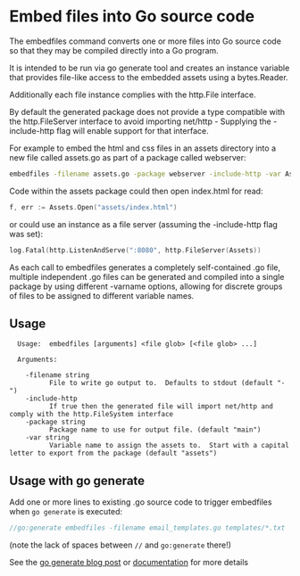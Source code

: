# Embed files into Go source code

The embedfiles command converts one or more files into Go source code so that
they may be compiled directly into a Go program.

It is intended to be run via  go generate tool and creates an instance
variable that provides file-like access to the embedded assets using
a bytes.Reader.

Additionally each file instance complies with the http.File interface.

By default the generated package does not provide a type compatible with the
http.FileServer interface to avoid importing net/http - Supplying the
-include-http flag will enable support for that interface.

For example to embed the html and css files in an assets directory into
a new file called assets.go as part of a package called webserver:

```bash
embedfiles -filename assets.go -package webserver -include-http -var Assets assets/*.html assets/*.css
```

Code within the assets package could then open index.html for read:

```go
f, err := Assets.Open("assets/index.html")
```

or could use an instance as a file server (assuming the -include-http flag was set):

```go
log.Fatal(http.ListenAndServe(":8080", http.FileServer(Assets))
```

As each call to embedfiles generates a completely self-contained .go file,
multiple independent .go files can be generated and compiled into a single
package by using different -varname options, allowing for discrete groups
of files to be assigned to different variable names.


## Usage

```
  Usage:  embedfiles [arguments] <file glob> [<file glob> ...]

  Arguments:

    -filename string
          File to write go output to.  Defaults to stdout (default "-")
    -include-http
          If true then the generated file will import net/http and comply with the http.FileSystem interface
    -package string
          Package name to use for output file. (default "main")
    -var string
          Variable name to assign the assets to.  Start with a capital letter to export from the package (default "assets")
```

## Usage with go generate

Add one or more lines to existing .go source code to trigger embedfiles when `go generate`
is executed:

```go
//go:generate embedfiles -filename email_templates.go templates/*.txt
```

(note the lack of spaces between `//` and `go:generate` there!)

See the [go generate blog post](https://blog.golang.org/generate) or [documentation](https://golang.org/cmd/go/#hdr-Generate_Go_files_by_processing_source) 
for more details
